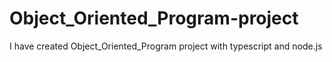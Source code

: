 # Object_Oriented_Program-project
I have created  Object_Oriented_Program project with typescript and node.js
